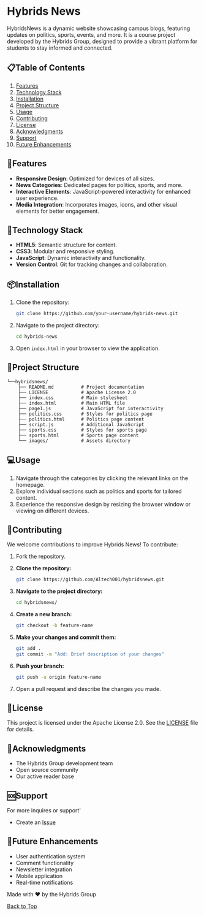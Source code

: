 # Hybrids News

HybridsNews is a dynamic website showcasing campus blogs, featuring updates on politics, sports, events, and more. It is a course project developed by the Hybrids Group, designed to provide a vibrant platform for students to stay informed and connected.

## 📋Table of Contents

1. [Features](#features)
2. [Technology Stack](#technology-stack)
3. [Installation](#installation)
4. [Project Structure](#project-structure)
5. [Usage](#usage)
6. [Contributing](#contributing)
7. [License](#license)
8. [Acknowledgments](#acknowledgments)
9. [Support](#support)
10. [Future Enhancements](#future-enhancements)

## 🚀Features

- **Responsive Design**: Optimized for devices of all sizes.
- **News Categories**: Dedicated pages for politics, sports, and more.
- **Interactive Elements**: JavaScript-powered interactivity for enhanced user experience.
- **Media Integration**: Incorporates images, icons, and other visual elements for better engagement.

## 🔧Technology Stack

- **HTML5**: Semantic structure for content.
- **CSS3**: Modular and responsive styling.
- **JavaScript**: Dynamic interactivity and functionality.
- **Version Control**: Git for tracking changes and collaboration.

## 📦Installation

1. Clone the repository:
   ```bash
   git clone https://github.com/your-username/hybrids-news.git
   ```
   
2. Navigate to the project directory:
    ```bash
    cd hybrids-news
    ```
3. Open `index.html` in your browser to view the application.

## 📂Project Structure

```
└──hybridsnews/
    ├── README.md          # Project documentation
    ├── LICENSE            # Apache License 2.0
    ├── index.css          # Main stylesheet
    ├── index.html         # Main HTML file
    ├── page1.js           # JavaScript for interactivity
    ├── politics.css       # Styles for politics page
    ├── politics.html      # Politics page content
    ├── script.js          # Additional JavaScript
    ├── sports.css         # Styles for sports page
    ├── sports.html        # Sports page content
    └── images/            # Assets directory
```

## 💻Usage

1. Navigate through the categories by clicking the relevant links on the homepage.
2. Explore individual sections such as politics and sports for tailored content.
3. Experience the responsive design by resizing the browser window or viewing on different devices.

## 🤝Contributing

We welcome contributions to improve Hybrids News! To contribute:

1. Fork the repository.

2. **Clone the repository:**
    ```bash
    git clone https://github.com/Altech001/hybridsnews.git
    ```

3. **Navigate to the project directory:**
    ```bash
    cd hybridsnews/
    ```
    
4. **Create a new branch:**
    ```bash
    git checkout -b feature-name
    ```

5. **Make your changes and commit them:**
    ```bash
    git add .
    git commit -m "Add: Brief description of your changes"
    ```

6. **Push your branch:**
    ```bash
    git push -u origin feature-name
    ```

7. Open a pull request and describe the changes you made.

## 📜License

This project is licensed under the Apache License 2.0. See the [LICENSE](./LICENSE) file for details.

## 🙏Acknowledgments

- The Hybrids Group development team
- Open source community
- Our active reader base

## 🆘Support

For more inquires or support'
- Create an [Issue](https://github.com/Altech001/hybridsnews/issues)

## 🎯Future Enhancements

- User authentication system
- Comment functionality
- Newsletter integration
- Mobile application
- Real-time notifications

Made with ❤️ by the Hybrids Group

[Back to Top](#hybrids-news)